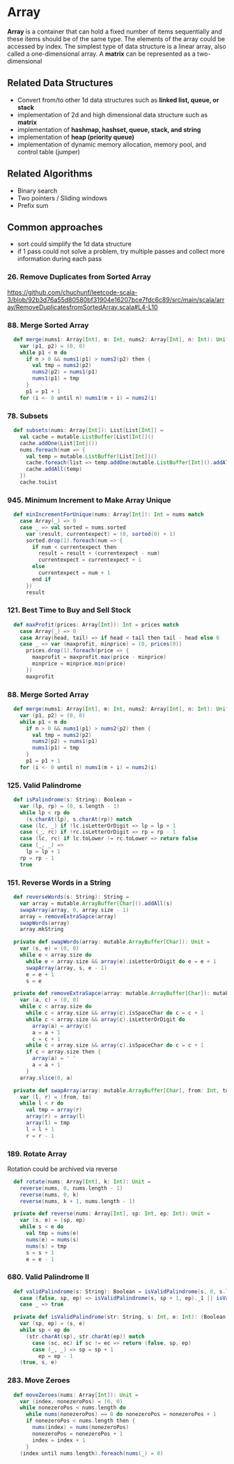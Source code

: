 # Array
**Array** is a container that can hold a fixed number of items sequentially and these items should be of the same type.
The elements of the array could be accessed by index.
The simplest type of data structure is a linear array, also called a one-dimensional array.
A **matrix** can be represented as a two-dimensional

## Related Data Structures
* Convert from/to other 1d data structures such as **linked list, queue, or stack**
* implementation of 2d and high dimensional data structure such as **matrix**
* implementation of **hashmap, hashset, queue, stack, and string**
* implementation of **heap (priority queue)**
* implementation of dynamic memory allocation, memory pool, and control table (jumper)

## Related Algorithms
* Binary search
* Two pointers / Sliding windows
* Prefix sum

## Common approaches
* sort could simplify the 1d data structure
* if 1 pass could not solve a problem, try multiple passes and collect more information during each pass

### 26. Remove Duplicates from Sorted Array
https://github.com/chuchunf/leetcode-scala-3/blob/92b3d76a55d80580bf31904e16207bce7fdc6c89/src/main/scala/array/RemoveDuplicatesfromSortedArray.scala#L4-L10

### 88. Merge Sorted Array
```scala
  def merge(nums1: Array[Int], m: Int, nums2: Array[Int], n: Int): Unit =
    var (p1, p2) = (0, 0)
    while p1 < m do
      if n > 0 && nums1(p1) > nums2(p2) then {
        val tmp = nums2(p2)
        nums2(p2) = nums1(p1)
        nums1(p1) = tmp
      }
      p1 = p1 + 1
    for (i <- 0 until n) nums1(m + i) = nums2(i)
```

### 78. Subsets
```scala
  def subsets(nums: Array[Int]): List[List[Int]] =
    val cache = mutable.ListBuffer[List[Int]]()
    cache.addOne(List[Int]())
    nums.foreach(num => {
      val temp = mutable.ListBuffer[List[Int]]()
      cache.foreach(list => temp.addOne(mutable.ListBuffer[Int]().addAll(list).addOne(num).toList))
      cache.addAll(temp)
    })
    cache.toList
```

### 945. Minimum Increment to Make Array Unique
```scala
  def minIncrementForUnique(nums: Array[Int]): Int = nums match
    case Array(_) => 0
    case _ => val sorted = nums.sorted
      var (result, currentexpect) = (0, sorted(0) + 1)
      sorted.drop(1).foreach(num => {
        if num < currentexpect then
          result = result + (currentexpect - num)
          currentexpect = currentexpect + 1
        else
          currentexpect = num + 1
        end if
      })
      result
```

### 121. Best Time to Buy and Sell Stock
```scala
  def maxProfit(prices: Array[Int]): Int = prices match
    case Array(_) => 0
    case Array(head, tail) => if head < tail then tail - head else 0
    case _ => var (maxprofit, minprice) = (0, prices(0))
      prices.drop(1).foreach(price => {
        maxprofit = maxprofit.max(price - minprice)
        minprice = minprice.min(price)
      })
      maxprofit
```
### 88. Merge Sorted Array
```scala
  def merge(nums1: Array[Int], m: Int, nums2: Array[Int], n: Int): Unit =
    var (p1, p2) = (0, 0)
    while p1 < m do
      if n > 0 && nums1(p1) > nums2(p2) then {
        val tmp = nums2(p2)
        nums2(p2) = nums1(p1)
        nums1(p1) = tmp
      }
      p1 = p1 + 1
    for (i <- 0 until n) nums1(m + i) = nums2(i)
```

### 125. Valid Palindrome
```scala
  def isPalindrome(s: String): Boolean =
    var (lp, rp) = (0, s.length - 1)
    while lp < rp do
      (s.charAt(lp), s.charAt(rp)) match
    case (lc, _) if !lc.isLetterOrDigit => lp = lp + 1
    case (_, rc) if !rc.isLetterOrDigit => rp = rp - 1
    case (lc, rc) if lc.toLower != rc.toLower => return false
    case (_, _) =>
      lp = lp + 1
    rp = rp - 1
    true
```

### 151. Reverse Words in a String
```scala
  def reverseWords(s: String): String =
    var array = mutable.ArrayBuffer[Char]().addAll(s)
    swapArray(array, 0, array.size - 1)
    array = removeExtraSapce(array)
    swapWords(array)
    array.mkString

  private def swapWords(array: mutable.ArrayBuffer[Char]): Unit =
    var (s, e) = (0, 0)
    while e < array.size do
      while e < array.size && array(e).isLetterOrDigit do e = e + 1
      swapArray(array, s, e - 1)
      e = e + 1
      s = e

  private def removeExtraSapce(array: mutable.ArrayBuffer[Char]): mutable.ArrayBuffer[Char] =
    var (a, c) = (0, 0)
    while c < array.size do
      while c < array.size && array(c).isSpaceChar do c = c + 1
      while c < array.size && array(c).isLetterOrDigit do
        array(a) = array(c)
        a = a + 1
        c = c + 1
      while c < array.size && array(c).isSpaceChar do c = c + 1
      if c < array.size then {
        array(a) = ' '
        a = a + 1
      }
    array.slice(0, a)

  private def swapArray(array: mutable.ArrayBuffer[Char], from: Int, to: Int): Unit =
    var (l, r) = (from, to)
    while l < r do
      val tmp = array(r)
      array(r) = array(l)
      array(l) = tmp
      l = l + 1
      r = r - 1
```

### 189. Rotate Array
Rotation could be archived via reverse
```scala
  def rotate(nums: Array[Int], k: Int): Unit =
    reverse(nums, 0, nums.length - 1)
    reverse(nums, 0, k)
    reverse(nums, k + 1, nums.length - 1)

  private def reverse(nums: Array[Int], sp: Int, ep: Int): Unit =
    var (s, e) = (sp, ep)
    while s < e do
      val tmp = nums(e)
      nums(e) = nums(s)
      nums(s) = tmp
      s = s + 1
      e = e - 1
```

### 680. Valid Palindrome II
```scala
  def validPalindrome(s: String): Boolean = isValidPalindrome(s, 0, s.length - 1) match
    case (false, sp, ep) => isValidPalindrome(s, sp + 1, ep)._1 || isValidPalindrome(s, sp, ep - 1)._1
    case _ => true

  private def isValidPalindrome(str: String, s: Int, e: Int): (Boolean, Int, Int) =
    var (sp, ep) = (s, e)
    while sp < ep do
      (str.charAt(sp), str.charAt(ep)) match
        case (sc, ec) if sc != ec => return (false, sp, ep)
        case (_, _) => sp = sp + 1
          ep = ep - 1
    (true, s, e)
```

### 283. Move Zeroes
```scala
  def moveZeroes(nums: Array[Int]): Unit =
    var (index, nonezeroPos) = (0, 0)
    while nonezeroPos < nums.length do
      while nums(nonezeroPos) == 0 do nonezeroPos = nonezeroPos + 1
      if nonezeroPos < nums.length then {
        nums(index) = nums(nonezeroPos)
        nonezeroPos = nonezeroPos + 1
        index = index + 1
      }
    (index until nums.length).foreach(nums(_) = 0)
```